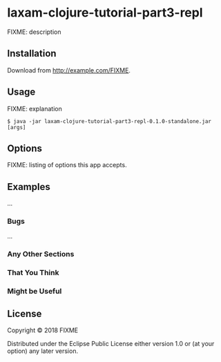 # laxam-clojure-tutorial-part3-repl

FIXME: description

## Installation

Download from http://example.com/FIXME.

## Usage

FIXME: explanation

    $ java -jar laxam-clojure-tutorial-part3-repl-0.1.0-standalone.jar [args]

## Options

FIXME: listing of options this app accepts.

## Examples

...

### Bugs

...

### Any Other Sections
### That You Think
### Might be Useful

## License

Copyright © 2018 FIXME

Distributed under the Eclipse Public License either version 1.0 or (at
your option) any later version.
